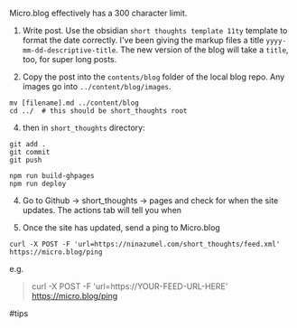 
Micro.blog effectively has a 300 character limit.

1. Write post. Use the obsidian `short thoughts template 11ty` template to format the date correctly. I've been giving the markup files a title `yyyy-mm-dd-descriptive-title`. The new version of the blog will take a `title`, too, for super long posts.

2. Copy the post into the `contents/blog` folder of the local blog repo. Any images go into `../content/blog/images`.
```
mv [filename].md ../content/blog
cd ../  # this should be short_thoughts root
```

4.  then in `short_thoughts` directory:
```
git add .
git commit
git push

npm run build-ghpages
npm run deploy
```

4. Go to Github -> short_thoughts -> pages and check for when the site updates. The actions tab will tell you when

4. Once the site has updated, send a ping to Micro.blog

```
curl -X POST -F 'url=https://ninazumel.com/short_thoughts/feed.xml' https://micro.blog/ping
```

e.g. 
> curl -X POST -F 'url=https://YOUR-FEED-URL-HERE' https://micro.blog/ping  

#tips

